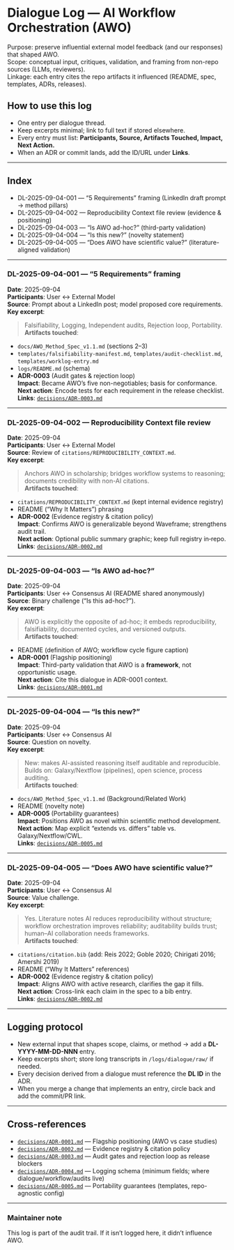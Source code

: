 # Dialogue Log — AI Workflow Orchestration (AWO)

Purpose: preserve influential external model feedback (and our responses) that shaped AWO.  
Scope: conceptual input, critiques, validation, and framing from non-repo sources (LLMs, reviewers).  
Linkage: each entry cites the repo artifacts it influenced (README, spec, templates, ADRs, releases).

## How to use this log
- One entry per dialogue thread.  
- Keep excerpts minimal; link to full text if stored elsewhere.  
- Every entry must list: **Participants, Source, Artifacts Touched, Impact, Next Action.**  
- When an ADR or commit lands, add the ID/URL under **Links**.

---

## Index
- DL-2025-09-04-001 — “5 Requirements” framing (LinkedIn draft prompt → method pillars)  
- DL-2025-09-04-002 — Reproducibility Context file review (evidence & positioning)  
- DL-2025-09-04-003 — “Is AWO ad-hoc?” (third-party validation)  
- DL-2025-09-04-004 — “Is this new?” (novelty statement)  
- DL-2025-09-04-005 — “Does AWO have scientific value?” (literature-aligned validation)

---

### DL-2025-09-04-001 — “5 Requirements” framing
**Date**: 2025-09-04  
**Participants**: User ↔ External Model  
**Source**: Prompt about a LinkedIn post; model proposed core requirements.  
**Key excerpt**:  
> Falsifiability, Logging, Independent audits, Rejection loop, Portability.  
**Artifacts touched**:  
- `docs/AWO_Method_Spec_v1.1.md` (sections 2–3)  
- `templates/falsifiability-manifest.md`, `templates/audit-checklist.md`, `templates/worklog-entry.md`  
- `logs/README.md` (schema)  
- **ADR-0003** (Audit gates & rejection loop)  
**Impact**: Became AWO’s five non-negotiables; basis for conformance.  
**Next action**: Encode tests for each requirement in the release checklist.  
**Links**: [`decisions/ADR-0003.md`](../decisions/ADR-0003.md)  

---

### DL-2025-09-04-002 — Reproducibility Context file review
**Date**: 2025-09-04  
**Participants**: User ↔ External Model  
**Source**: Review of `citations/REPRODUCIBILITY_CONTEXT.md`.  
**Key excerpt**:  
> Anchors AWO in scholarship; bridges workflow systems to reasoning; documents credibility with non-AI citations.  
**Artifacts touched**:  
- `citations/REPRODUCIBILITY_CONTEXT.md` (kept internal evidence registry)  
- README (“Why It Matters”) phrasing  
- **ADR-0002** (Evidence registry & citation policy)  
**Impact**: Confirms AWO is generalizable beyond Waveframe; strengthens audit trail.  
**Next action**: Optional public summary graphic; keep full registry in‐repo.  
**Links**: [`decisions/ADR-0002.md`](../decisions/ADR-0002.md)  

---

### DL-2025-09-04-003 — “Is AWO ad-hoc?”
**Date**: 2025-09-04  
**Participants**: User ↔ Consensus AI (README shared anonymously)  
**Source**: Binary challenge (“Is this ad-hoc?”).  
**Key excerpt**:  
> AWO is explicitly the opposite of ad-hoc; it embeds reproducibility, falsifiability, documented cycles, and versioned outputs.  
**Artifacts touched**:  
- README (definition of AWO; workflow cycle figure caption)  
- **ADR-0001** (Flagship positioning)  
**Impact**: Third-party validation that AWO is a **framework**, not opportunistic usage.  
**Next action**: Cite this dialogue in ADR-0001 context.  
**Links**: [`decisions/ADR-0001.md`](../decisions/ADR-0001.md)  

---

### DL-2025-09-04-004 — “Is this new?”
**Date**: 2025-09-04  
**Participants**: User ↔ Consensus AI  
**Source**: Question on novelty.  
**Key excerpt**:  
> New: makes AI-assisted reasoning itself auditable and reproducible.  
> Builds on: Galaxy/Nextflow (pipelines), open science, process auditing.  
**Artifacts touched**:  
- `docs/AWO_Method_Spec_v1.1.md` (Background/Related Work)  
- README (novelty note)  
- **ADR-0005** (Portability guarantees)  
**Impact**: Positions AWO as novel within scientific method development.  
**Next action**: Map explicit “extends vs. differs” table vs. Galaxy/Nextflow/CWL.  
**Links**: [`decisions/ADR-0005.md`](../decisions/ADR-0005.md)  

---

### DL-2025-09-04-005 — “Does AWO have scientific value?”
**Date**: 2025-09-04  
**Participants**: User ↔ Consensus AI  
**Source**: Value challenge.  
**Key excerpt**:  
> Yes. Literature notes AI reduces reproducibility without structure; workflow orchestration improves reliability; auditability builds trust; human–AI collaboration needs frameworks.  
**Artifacts touched**:  
- `citations/citation.bib` (add: Reis 2022; Goble 2020; Chirigati 2016; Amershi 2019)  
- README (“Why It Matters” references)  
- **ADR-0002** (Evidence registry & citation policy)  
**Impact**: Aligns AWO with active research, clarifies the gap it fills.  
**Next action**: Cross-link each claim in the spec to a bib entry.  
**Links**: [`decisions/ADR-0002.md`](../decisions/ADR-0002.md)  

---

## Logging protocol
- New external input that shapes scope, claims, or method → add a **DL-YYYY-MM-DD-NNN** entry.  
- Keep excerpts short; store long transcripts in `/logs/dialogue/raw/` if needed.  
- Every decision derived from a dialogue must reference the **DL ID** in the ADR.  
- When you merge a change that implements an entry, circle back and add the commit/PR link.

---

## Cross-references
- [`decisions/ADR-0001.md`](../decisions/ADR-0001.md) — Flagship positioning (AWO vs case studies)  
- [`decisions/ADR-0002.md`](../decisions/ADR-0002.md) — Evidence registry & citation policy  
- [`decisions/ADR-0003.md`](../decisions/ADR-0003.md) — Audit gates and rejection loop as release blockers  
- [`decisions/ADR-0004.md`](../decisions/ADR-0004.md) — Logging schema (minimum fields; where dialogue/workflow/audits live)  
- [`decisions/ADR-0005.md`](../decisions/ADR-0005.md) — Portability guarantees (templates, repo-agnostic config)  

---

### Maintainer note
This log is part of the audit trail. If it isn’t logged here, it didn’t influence AWO.